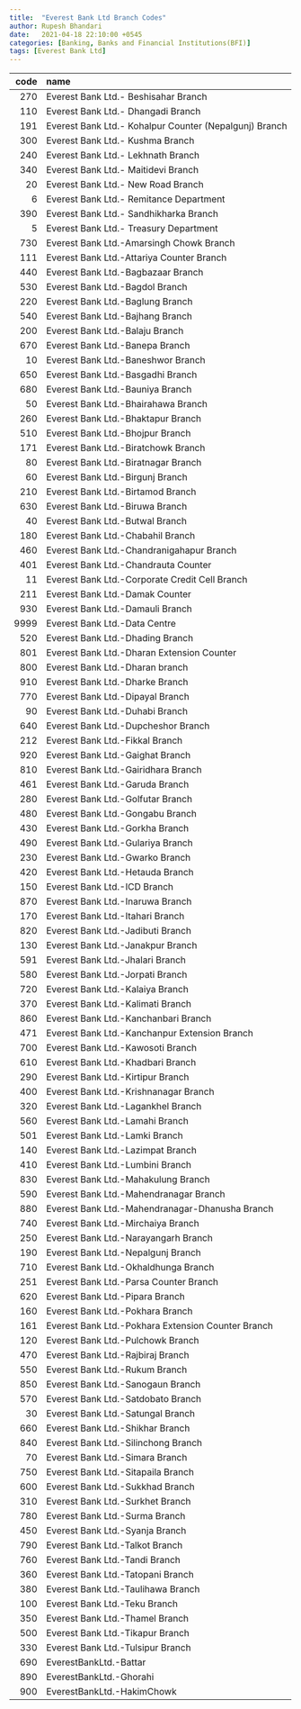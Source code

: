 ```yaml
---
title:  "Everest Bank Ltd Branch Codes"
author: Rupesh Bhandari
date:   2021-04-18 22:10:00 +0545
categories: [Banking, Banks and Financial Institutions(BFI)]
tags: [Everest Bank Ltd]
---
```


|   code | name                                                   |
|-------:|:-------------------------------------------------------|
|    270 | Everest Bank Ltd.- Beshisahar Branch                   |
|    110 | Everest Bank Ltd.- Dhangadi Branch                     |
|    191 | Everest Bank Ltd.- Kohalpur Counter (Nepalgunj) Branch |
|    300 | Everest Bank Ltd.- Kushma  Branch                      |
|    240 | Everest Bank Ltd.- Lekhnath Branch                     |
|    340 | Everest Bank Ltd.- Maitidevi Branch                    |
|     20 | Everest Bank Ltd.- New Road Branch                     |
|      6 | Everest Bank Ltd.- Remitance Department                |
|    390 | Everest Bank Ltd.- Sandhikharka Branch                 |
|      5 | Everest Bank Ltd.- Treasury Department                 |
|    730 | Everest Bank Ltd.-Amarsingh Chowk Branch               |
|    111 | Everest Bank Ltd.-Attariya Counter Branch              |
|    440 | Everest Bank Ltd.-Bagbazaar Branch                     |
|    530 | Everest Bank Ltd.-Bagdol Branch                        |
|    220 | Everest Bank Ltd.-Baglung Branch                       |
|    540 | Everest Bank Ltd.-Bajhang Branch                       |
|    200 | Everest Bank Ltd.-Balaju Branch                        |
|    670 | Everest Bank Ltd.-Banepa Branch                        |
|     10 | Everest Bank Ltd.-Baneshwor Branch                     |
|    650 | Everest Bank Ltd.-Basgadhi Branch                      |
|    680 | Everest Bank Ltd.-Bauniya Branch                       |
|     50 | Everest Bank Ltd.-Bhairahawa Branch                    |
|    260 | Everest Bank Ltd.-Bhaktapur Branch                     |
|    510 | Everest Bank Ltd.-Bhojpur Branch                       |
|    171 | Everest Bank Ltd.-Biratchowk Branch                    |
|     80 | Everest Bank Ltd.-Biratnagar Branch                    |
|     60 | Everest Bank Ltd.-Birgunj Branch                       |
|    210 | Everest Bank Ltd.-Birtamod Branch                      |
|    630 | Everest Bank Ltd.-Biruwa Branch                        |
|     40 | Everest Bank Ltd.-Butwal Branch                        |
|    180 | Everest Bank Ltd.-Chabahil Branch                      |
|    460 | Everest Bank Ltd.-Chandranigahapur Branch              |
|    401 | Everest Bank Ltd.-Chandrauta Counter                   |
|     11 | Everest Bank Ltd.-Corporate Credit Cell Branch         |
|    211 | Everest Bank Ltd.-Damak Counter                        |
|    930 | Everest Bank Ltd.-Damauli Branch                       |
|   9999 | Everest Bank Ltd.-Data Centre                          |
|    520 | Everest Bank Ltd.-Dhading Branch                       |
|    801 | Everest Bank Ltd.-Dharan Extension Counter             |
|    800 | Everest Bank Ltd.-Dharan branch                        |
|    910 | Everest Bank Ltd.-Dharke Branch                        |
|    770 | Everest Bank Ltd.-Dipayal Branch                       |
|     90 | Everest Bank Ltd.-Duhabi Branch                        |
|    640 | Everest Bank Ltd.-Dupcheshor Branch                    |
|    212 | Everest Bank Ltd.-Fikkal Branch                        |
|    920 | Everest Bank Ltd.-Gaighat Branch                       |
|    810 | Everest Bank Ltd.-Gairidhara Branch                    |
|    461 | Everest Bank Ltd.-Garuda Branch                        |
|    280 | Everest Bank Ltd.-Golfutar Branch                      |
|    480 | Everest Bank Ltd.-Gongabu Branch                       |
|    430 | Everest Bank Ltd.-Gorkha Branch                        |
|    490 | Everest Bank Ltd.-Gulariya Branch                      |
|    230 | Everest Bank Ltd.-Gwarko Branch                        |
|    420 | Everest Bank Ltd.-Hetauda Branch                       |
|    150 | Everest Bank Ltd.-ICD Branch                           |
|    870 | Everest Bank Ltd.-Inaruwa Branch                       |
|    170 | Everest Bank Ltd.-Itahari Branch                       |
|    820 | Everest Bank Ltd.-Jadibuti Branch                      |
|    130 | Everest Bank Ltd.-Janakpur Branch                      |
|    591 | Everest Bank Ltd.-Jhalari Branch                       |
|    580 | Everest Bank Ltd.-Jorpati Branch                       |
|    720 | Everest Bank Ltd.-Kalaiya Branch                       |
|    370 | Everest Bank Ltd.-Kalimati Branch                      |
|    860 | Everest Bank Ltd.-Kanchanbari Branch                   |
|    471 | Everest Bank Ltd.-Kanchanpur Extension Branch          |
|    700 | Everest Bank Ltd.-Kawosoti Branch                      |
|    610 | Everest Bank Ltd.-Khadbari Branch                      |
|    290 | Everest Bank Ltd.-Kirtipur Branch                      |
|    400 | Everest Bank Ltd.-Krishnanagar Branch                  |
|    320 | Everest Bank Ltd.-Lagankhel Branch                     |
|    560 | Everest Bank Ltd.-Lamahi Branch                        |
|    501 | Everest Bank Ltd.-Lamki Branch                         |
|    140 | Everest Bank Ltd.-Lazimpat Branch                      |
|    410 | Everest Bank Ltd.-Lumbini Branch                       |
|    830 | Everest Bank Ltd.-Mahakulung Branch                    |
|    590 | Everest Bank Ltd.-Mahendranagar Branch                 |
|    880 | Everest Bank Ltd.-Mahendranagar-Dhanusha Branch        |
|    740 | Everest Bank Ltd.-Mirchaiya Branch                     |
|    250 | Everest Bank Ltd.-Narayangarh Branch                   |
|    190 | Everest Bank Ltd.-Nepalgunj Branch                     |
|    710 | Everest Bank Ltd.-Okhaldhunga Branch                   |
|    251 | Everest Bank Ltd.-Parsa Counter Branch                 |
|    620 | Everest Bank Ltd.-Pipara Branch                        |
|    160 | Everest Bank Ltd.-Pokhara Branch                       |
|    161 | Everest Bank Ltd.-Pokhara Extension Counter Branch     |
|    120 | Everest Bank Ltd.-Pulchowk Branch                      |
|    470 | Everest Bank Ltd.-Rajbiraj Branch                      |
|    550 | Everest Bank Ltd.-Rukum Branch                         |
|    850 | Everest Bank Ltd.-Sanogaun Branch                      |
|    570 | Everest Bank Ltd.-Satdobato Branch                     |
|     30 | Everest Bank Ltd.-Satungal Branch                      |
|    660 | Everest Bank Ltd.-Shikhar Branch                       |
|    840 | Everest Bank Ltd.-Silinchong Branch                    |
|     70 | Everest Bank Ltd.-Simara Branch                        |
|    750 | Everest Bank Ltd.-Sitapaila Branch                     |
|    600 | Everest Bank Ltd.-Sukkhad Branch                       |
|    310 | Everest Bank Ltd.-Surkhet Branch                       |
|    780 | Everest Bank Ltd.-Surma Branch                         |
|    450 | Everest Bank Ltd.-Syanja Branch                        |
|    790 | Everest Bank Ltd.-Talkot Branch                        |
|    760 | Everest Bank Ltd.-Tandi Branch                         |
|    360 | Everest Bank Ltd.-Tatopani Branch                      |
|    380 | Everest Bank Ltd.-Taulihawa Branch                     |
|    100 | Everest Bank Ltd.-Teku Branch                          |
|    350 | Everest Bank Ltd.-Thamel Branch                        |
|    500 | Everest Bank Ltd.-Tikapur Branch                       |
|    330 | Everest Bank Ltd.-Tulsipur Branch                      |
|    690 | EverestBankLtd.-Battar                                 |
|    890 | EverestBankLtd.-Ghorahi                                |
|    900 | EverestBankLtd.-HakimChowk                             |